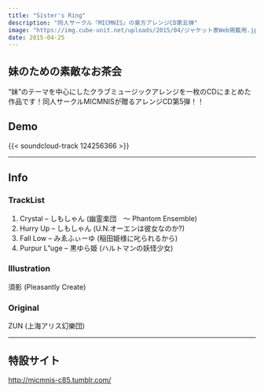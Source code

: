 ```yaml
---
title: "Sister's Ring"
description: "同人サークル『MICMNIS』の東方アレンジCD第五弾"
image: "https://img.cube-unit.net/uploads/2015/04/ジャケット表Web掲載用.jpg"
date: 2015-04-25
---
```


## 妹のための素敵なお茶会

“妹”のテーマを中心にしたクラブミュージックアレンジを一枚のCDにまとめた作品です！同人サークルMICMNISが贈るアレンジCD第5弾！！

## Demo

{{< soundcloud-track 124256366 >}}

---

## Info

### TrackList

01. Crystal – しもしゃん (幽霊楽団　～ Phantom Ensemble)
02. Hurry Up – しもしゃん (U.N.オーエンは彼女なのか?)
03. Fall Low – みゑふぃーゆ (稲田姫様に叱られるから)
04. Purpur L”uge – 黒ゆら姫 (ハルトマンの妖怪少女)

### Illustration

須影 (Pleasantly Create)

### Original

ZUN (上海アリス幻樂団)

---

## 特設サイト

<http://micmnis-c85.tumblr.com/>
